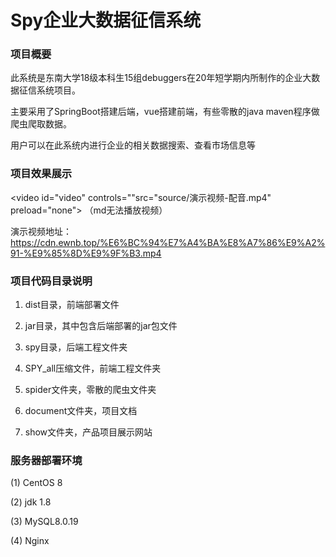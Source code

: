 #  Spy企业大数据征信系统

###  项目概要

此系统是东南大学18级本科生15组debuggers在20年短学期内所制作的企业大数据征信系统项目。

主要采用了SpringBoot搭建后端，vue搭建前端，有些零散的java maven程序做爬虫爬取数据。

用户可以在此系统内进行企业的相关数据搜索、查看市场信息等



###  项目效果展示

<video id="video" controls=""src="source/演示视频-配音.mp4" preload="none">
（md无法播放视频）
  
演示视频地址：https://cdn.ewnb.top/%E6%BC%94%E7%A4%BA%E8%A7%86%E9%A2%91-%E9%85%8D%E9%9F%B3.mp4

###  项目代码目录说明

1) dist目录，前端部署文件

2) jar目录，其中包含后端部署的jar包文件

3) spy目录，后端工程文件夹

4) SPY_all压缩文件，前端工程文件夹

5) spider文件夹，零散的爬虫文件夹

6) document文件夹，项目文档

7) show文件夹，产品项目展示网站



###  服务器部署环境

(1) CentOS 8 

(2) jdk 1.8 

(3) MySQL8.0.19 

(4) Nginx
